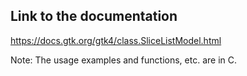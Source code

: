 ## Link to the documentation

<https://docs.gtk.org/gtk4/class.SliceListModel.html>

Note: The usage examples and functions, etc. are in C.

